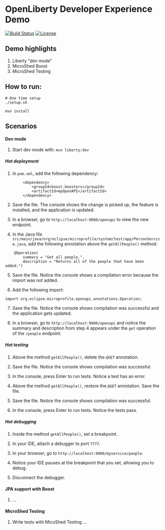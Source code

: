 # OpenLiberty Developer Experience Demo

[![Build Status](https://travis-ci.org/OpenLiberty/demo-devex.svg?branch=master)](https://travis-ci.org/OpenLiberty/demo-devex)
[![License](https://img.shields.io/badge/License-ASL%202.0-green.svg)](https://opensource.org/licenses/Apache-2.0)

## Demo highlights

1. Liberty "dev mode"
1. MicroShed Boost
1. MicroShed Testing

## How to run:

```
# One time setup
./setup.sh

mvn install
```

## Scenarios

#### Dev mode

1. Start dev mode with:
`mvn liberty:dev`

##### Hot deployment

1. In `pom.xml`, add the following dependency:
```
        <dependency>
            <groupId>boost.boosters</groupId>
            <artifactId>mpOpenAPI</artifactId>
        </dependency>
```

2. Save the file. The console shows the change is picked up, the feature is installed, and the application is updated.

3. In a browser, go to `http://localhost:9080/openapi` to view the new endpoint.

4. In the Java file `src/main/java/org/eclipse/microprofile/system/test/app/PersonService.java`, add the following annotation above the `getAllPeople()` method:
```
    @Operation(
        summary = "Get all people.",
        description = "Returns all of the people that have been added.")
```

5. Save the file.  Notice the console shows a compilation error because the import was not added.

6. Add the following import:
```
import org.eclipse.microprofile.openapi.annotations.Operation;
```

7. Save the file. Notice the console shows compilation was successful and the application gets updated.

8. In a browser, go to `http://localhost:9080/openapi` and notice the summary and description from step 4 appears under the `get` operation of the `/people` endpoint.

##### Hot testing

1. Above the method `getAllPeople()`, delete the `@GET` annotation.  

2. Save the file. Notice the console shows compilation was successful.

3. In the console, press Enter to run tests.  Notice a test has an error.

4. Above the method `getAllPeople()`, restore the `@GET` annotation.  Save the file.

5. Save the file. Notice the console shows compilation was successful.

6. In the console, press Enter to run tests.  Notice the tests pass.

##### Hot debugging

1. Inside the method `getAllPeople()`, set a breakpoint.

2. In your IDE, attach a debugger to port `7777`.

3. In your browser, go to `http://localhost:9080/myservice/people`.

4. Notice your IDE pauses at the breakpoint that you set, allowing you to debug.

5. Disconnect the debugger.

#### JPA support with Boost

1. ...

#### MicroShed Testing

1. Write tests with MicoShed Testing ...
